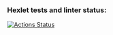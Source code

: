 ### Hexlet tests and linter status:
[![Actions Status](https://github.com/IceCremas/frontend-project-44/actions/workflows/hexlet-check.yml/badge.svg)](https://github.com/IceCremas/frontend-project-44/actions)